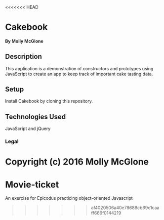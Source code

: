 <<<<<<< HEAD
# Cakebook

#### By Molly McGlone

## Description

This application is a demonstration of constructors and prototypes using JavaScript to create an app to keep track of important cake tasting data.

## Setup

Install Cakebook by cloning this repository.

## Technologies Used

JavaScript and jQuery

### Legal

Copyright (c) 2016 **Molly McGlone**
=======
# Movie-ticket
An exercise for Epicodus practicing object-oriented Javascript
>>>>>>> af4020506a40e78688cb69c1caaff666f0144219
